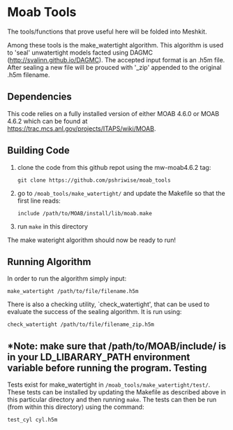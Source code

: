 Moab Tools
========================================

The tools/functions that prove useful here will be folded into Meshkit.

Among these tools is the make_watertight algorithm. This algorithm is used to 'seal' 
unwatertight models facted using DAGMC (http://svalinn.github.io/DAGMC). The accepted input
format is an .h5m file. After sealing a new file will be prouced with '_zip' appended 
to the original .h5m filename.



Dependencies
------------

This code relies on a fully installed version of either MOAB 4.6.0 or MOAB 4.6.2 which can be found at https://trac.mcs.anl.gov/projects/ITAPS/wiki/MOAB.


Building Code 
-------------

1) clone the code from this github repot using the mw-moab4.6.2 tag:

   ```git clone https://github.com/pshriwise/moab_tools```


2) go to `/moab_tools/make_watertight/` and update the Makefile so that the first line reads:

   ```include /path/to/MOAB/install/lib/moab.make```

3) run `make` in this directory

The make wateright algorithm should now be ready to run!

Running Algorithm
-----------------

In order to run the algorithm simply input:

```make_watertight /path/to/file/filename.h5m```

There is also a checking utility, `check_watertight', that can be used to 
evaluate the success of the sealing algorithm. It is run using:

```check_watertight /path/to/file/filename_zip.h5m```

*Note: make sure that /path/to/MOAB/include/ is in your LD_LIBARARY_PATH environment  
       variable before running the program.
Testing
-------

Tests exist for make_watertight in `/moab_tools/make_watertight/test/`.
These tests can be installed by updating the Makefile as described above in this particular directory
and then running `make`. The tests can then be run (from within this directory) using the command:

```test_cyl cyl.h5m```
